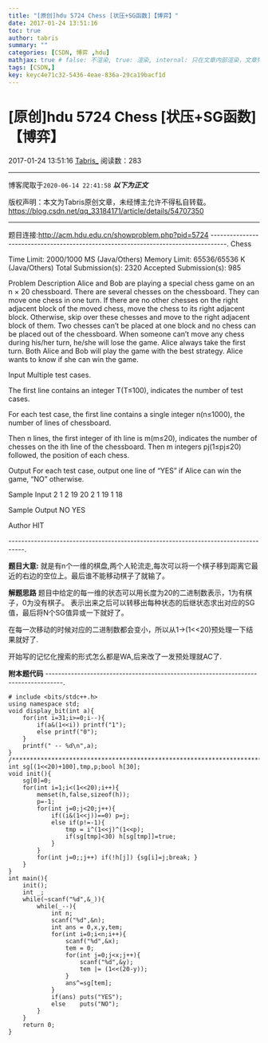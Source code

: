 ```yaml
---
title: "[原创]hdu 5724 Chess [状压+SG函数]【博弈】"
date: 2017-01-24 13:51:16
toc: true
author: tabris
summary: ""
categories: [CSDN, 博弈 ,hdu]
mathjax: true # false: 不渲染, true: 渲染, internal: 只在文章内部渲染，文章列表中不渲染
tags: [CSDN,]
key: keyc4e71c32-5436-4eae-836a-29ca19bacf1d
---
```


# [原创]hdu 5724 Chess [状压+SG函数]【博弈】

2017-01-24 13:51:16  [Tabris_](https://me.csdn.net/qq_33184171) 阅读数：283

---

博客爬取于`2020-06-14 22:41:58`
***以下为正文***

版权声明：本文为Tabris原创文章，未经博主允许不得私自转载。
https://blog.csdn.net/qq_33184171/article/details/54707350

<!-- more -->

---

题目连接:http://acm.hdu.edu.cn/showproblem.php?pid=5724
-----------------------------------------------------------------------------------.
Chess

Time Limit: 2000/1000 MS (Java/Others)    Memory Limit: 65536/65536 K (Java/Others)
Total Submission(s): 2320    Accepted Submission(s): 985


Problem Description
Alice and Bob are playing a special chess game on an n × 20 chessboard. There are several chesses on the chessboard. They can move one chess in one turn. If there are no other chesses on the right adjacent block of the moved chess, move the chess to its right adjacent block. Otherwise, skip over these chesses and move to the right adjacent block of them. Two chesses can’t be placed at one block and no chess can be placed out of the chessboard. When someone can’t move any chess during his/her turn, he/she will lose the game. Alice always take the first turn. Both Alice and Bob will play the game with the best strategy. Alice wants to know if she can win the game.
 

Input
Multiple test cases.

The first line contains an integer T(T≤100), indicates the number of test cases.

For each test case, the first line contains a single integer n(n≤1000), the number of lines of chessboard.

Then n lines, the first integer of ith line is m(m≤20), indicates the number of chesses on the ith line of the chessboard. Then m integers pj(1≤pj≤20) followed, the position of each chess.
 

Output
For each test case, output one line of “YES” if Alice can win the game, “NO” otherwise.
 

Sample Input
2
1
2 19 20
2
1 19
1 18
 

Sample Output
NO
YES
 

Author
HIT
 
-----------------------------------------------------------------------------------.

**题目大意:**
就是有n个一维的棋盘,两个人轮流走,每次可以将一个棋子移到距离它最近的右边的空位上。最后谁不能移动棋子了就输了。

**解题思路**
题目中给定的每一维的状态可以用长度为20的二进制数表示，1为有棋子，0为没有棋子。
表示出来之后可以转移出每种状态的后继状态求出对应的SG值，最后将N个SG值异或一下就好了。

在每一次移动的时候对应的二进制数都会变小，所以从1->(1<<20)预处理一下结果就好了.

开始写的记忆化搜索的形式怎么都是WA,后来改了一发预处理就AC了.

**附本题代码**
-----------------------------------------------------------------------------------.
```
# include <bits/stdc++.h>
using namespace std;
void display_bit(int a){
    for(int i=31;i>=0;i--){
        if(a&(1<<i)) printf("1");
        else printf("0");
    }
    printf(" -- %d\n",a);
}
/***********************************************************************/
int sg[(1<<20)+100],tmp,p;bool h[30];
void init(){
    sg[0]=0;
    for(int i=1;i<(1<<20);i++){
        memset(h,false,sizeof(h));
        p=-1;
        for(int j=0;j<20;j++){
            if((i&(1<<j))==0) p=j;
            else if(p!=-1){
                tmp = i^(1<<j)^(1<<p);
                if(sg[tmp]<30) h[sg[tmp]]=true;
            }
        }
        for(int j=0;;j++) if(!h[j]) {sg[i]=j;break; }
    }
}
int main(){
    init();
    int _;
    while(~scanf("%d",&_)){
        while(_--){
            int n;
            scanf("%d",&n);
            int ans = 0,x,y,tem;
            for(int i=0;i<n;i++){
                scanf("%d",&x);
                tem = 0;
                for(int j=0;j<x;j++){
                    scanf("%d",&y);
                    tem |= (1<<(20-y));
                }
                ans^=sg[tem];
            }
            if(ans) puts("YES");
            else    puts("NO");
        }
    }
    return 0;
}
```